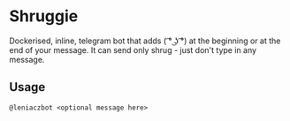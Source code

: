 # Shruggie
Dockerised, inline, telegram bot that adds ( ͡° ͜ʖ ͡°) at the beginning or at the end of your message. It can send only shrug - just don't type in any message.

## Usage
```@leniaczbot <optional message here>```